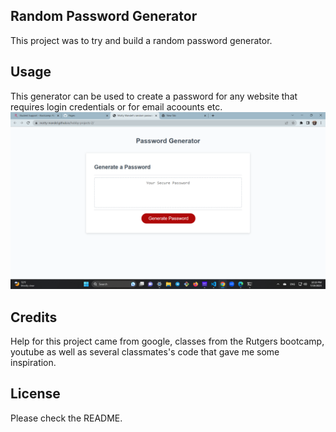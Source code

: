 ## Random Password Generator

This project was to try and build a random password generator.

## Usage
This generator can be used to create a password for any 
website that requires login credentials or for email acoounts etc.
![my-random-password-generator](./assets/Screenshot%20(6).png)

## Credits
Help for this project came from google, classes from the Rutgers bootcamp, youtube 
as well as several classmates's code that gave me some inspiration.

## License
Please check the README.
